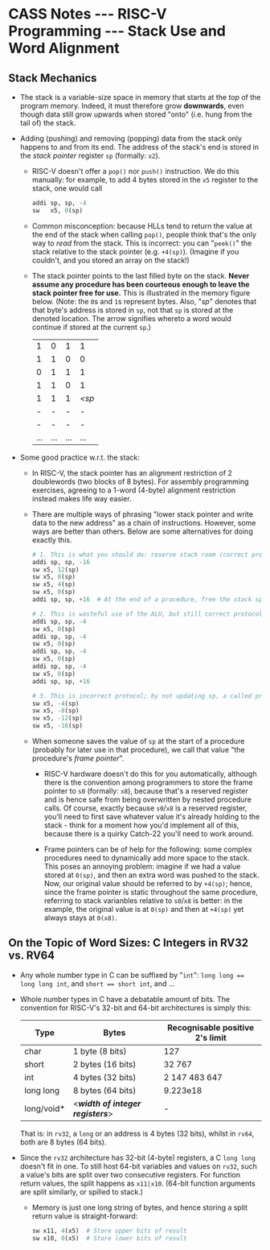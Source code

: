 # CASS Notes --- RISC-V Programming --- Stack Use and Word Alignment

## Stack Mechanics
- The stack is a variable-size space in memory that starts at the *top* of the program memory. Indeed, it must therefore grow **downwards**, even though data still grow upwards when stored "onto" (i.e. hung from the tail of) the stack.

- Adding (pushing) and removing (popping) data from the stack only happens to and from its end. The address of the stack's end is stored in the *stack pointer* register `sp` (formally: `x2`).

    - RISC-V doesn't offer a `pop()` nor `push()` instruction. We do this manually: for example, to add 4 bytes stored in the `x5` register to the stack, one would call 
    
        ```python
        addi sp, sp, -4
        sw   x5, 0(sp)
        ```

    - Common misconception: because HLLs tend to return the value at the end of the stack when calling `pop()`, people think that's the only way to *read* from the stack. This is incorrect: you can "`peek()`" the stack relative to the stack pointer (e.g. `+4(sp)`). (Imagine if you couldn't, and you stored an array on the stack!)

    - The stack pointer points to the last filled byte on the stack. **Never assume any procedure has been courteous enough to leave the stack pointer free for use.** This is illustrated in the memory figure below. (Note: the `0`s and `1`s represent bytes. Also, "*sp*" denotes that that byte's address is stored in `sp`, not that `sp` is stored at the denoted location. The arrow signifies whereto a word would continue if stored at the current `sp`.)

        |       |       |       |       |
        | ---   | ---   | ---   | ---   |
        |   1   |   0   |   1   |   1   |
        |   1   |   1   |   0   |   0   |
        |   0   |   1   |   1   |   1   |
        |   1   |   1   |   0   |   1   |
        |   1   |   1   |   1   |   *<sp*   |
        |   -   |   -   |   -   |   -   |
        |   -   |   -   |   -   |   -   |
        |   ...   |  ...   |   ...   |   ...   |

- Some good practice w.r.t. the stack:

    - In RISC-V, the stack pointer has an alignment restriction of 2 doublewords (two blocks of 8 bytes). For assembly programming exercises, agreeing to a 1-word (4-byte) alignment restriction instead makes life way easier.

    - There are multiple ways of phrasing "lower stack pointer and write data to the new address" as a chain of instructions. However, some ways are better than others. Below are some alternatives for doing exactly this.

        ```python
        # 1. This is what you should do: reserve stack room (correct protocol) and do it once (efficient)
        addi sp, sp, -16
        sw x5, 12(sp)
        sw x5, 8(sp)
        sw x5, 4(sp)
        sw x5, 0(sp)
        addi sp, sp, +16  # At the end of a procedure, free the stack space again.

        # 2. This is wasteful use of the ALU, but still correct protocol. It is also bad from the perspective of multi-issue instruction-level parallelism, since consecutive instructions now use sp *and* modify sp, so they can't be executed simultaneously.
        addi sp, sp, -4
        sw x5, 0(sp)
        addi sp, sp, -4
        sw x5, 0(sp)
        addi sp, sp, -4
        sw x5, 0(sp)
        addi sp, sp, -4
        sw x5, 0(sp)
        addi sp, sp, +16

        # 3. This is incorrect protocol; by not updating sp, a called procedure wouldn't know about the new data on the stack!
        sw x5, -4(sp)
        sw x5, -8(sp)
        sw x5, -12(sp)
        sw x5, -16(sp)
        ```

    - When someone saves the value of `sp` at the start of a procedure (probably for later use in that procedure), we call that value "the procedure's *frame pointer*".
    
        - RISC-V hardware doesn't do this for you automatically, although there is the convention among programmers to store the frame pointer to `s0` (formally: `x8`), because that's a reserved register and is hence safe from being overwritten by nested procedure calls. Of course, exactly because `s0`/`x8` is a reserved register, you'll need to first save whatever value it's already holding to the stack - think for a moment how you'd implement all of this, because there is a quirky Catch-22 you'll need to work around.
        
        - Frame pointers can be of help for the following: some complex procedures need to dynamically add more space to the stack. This poses an annoying problem: imagine if we had a value stored at `0(sp)`, and then an extra word was pushed to the stack. Now, our original value should be referred to by `+4(sp)`; hence, since the frame pointer is static throughout the same procedure, referring to stack varianbles relative to `s0`/`x8` is better: in the example, the original value is at `0(sp)` and then at `+4(sp)` yet always stays at `0(x8)`.


## On the Topic of Word Sizes: C Integers in RV32 vs. RV64

- Any whole number type in C can be suffixed by "`int`": `long long == long long int`, and `short == short int`, and ...

- Whole number types in C have a debatable amount of bits. The convention for RISC-V's 32-bit and 64-bit architectures is simply this:

    | Type | Bytes | Recognisable positive 2's limit |
    | --- | --- | --- |
    | char | 1 byte (8 bits) | 127 |
    | short | 2 bytes (16 bits) | 32 767 |
    | int |  4 bytes (32 bits) | 2 147 483 647 |
    | long long | 8 bytes (64 bits) | 9.223e18 |
    | long/void* | <***width of integer registers***> | -|
 	
    That is: in `rv32`, a `long` or an address is 4 bytes (32 bits), whilst in `rv64`, both are 8 bytes (64 bits).

- Since the `rv32` architecture has 32-bit (4-byte) registers, a C `long long` doesn't fit in one. To still host 64-bit variables and values on `rv32`, such a value's bits are split over two consecutive registers. For function return values, the split happens as `x11|x10`. (64-bit function arguments are split similarly, or spilled to stack.)

    - Memory is just one long string of bytes, and hence storing a split return value is straight-forward:
        ```python
        sw x11, 4(x5)  # Store upper bits of result
        sw x10, 0(x5)  # Store lower bits of result
        ```
